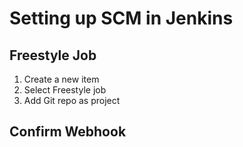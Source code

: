 # Setting up SCM in Jenkins

## Freestyle Job

1. Create a new item
2. Select Freestyle job
3. Add Git repo as project

## Confirm Webhook
